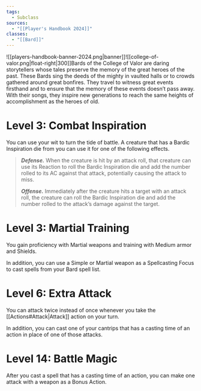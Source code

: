 ```yaml
---
tags:
  - Subclass
sources:
  - "[[Player's Handbook 2024]]"
classes:
  - "[[Bard]]"
---
```

![[players-handbook-banner-2024.png|banner]]![[college-of-valor.png|float-right|300]]Bards of the College of Valor are daring storytellers whose tales preserve the memory of the great heroes of the past. These Bards sing the deeds of the mighty in vaulted halls or to crowds gathered around great bonfires. They travel to witness great events firsthand and to ensure that the memory of these events doesn’t pass away. With their songs, they inspire new generations to reach the same heights of accomplishment as the heroes of old.
# Level 3: Combat Inspiration
You can use your wit to turn the tide of battle. A creature that has a Bardic Inspiration die from you can use it for one of the following effects.
>**_Defense._** When the creature is hit by an attack roll, that creature can use its Reaction to roll the Bardic Inspiration die and add the number rolled to its AC against that attack, potentially causing the attack to miss.
>
>**_Offense._** Immediately after the creature hits a target with an attack roll, the creature can roll the Bardic Inspiration die and add the number rolled to the attack’s damage against the target.
# Level 3: Martial Training
You gain proficiency with Martial weapons and training with Medium armor and Shields.

In addition, you can use a Simple or Martial weapon as a Spellcasting Focus to cast spells from your Bard spell list.
# Level 6: Extra Attack
You can attack twice instead of once whenever you take the [[Actions#Attack\|Attack]] action on your turn.

In addition, you can cast one of your cantrips that has a casting time of an action in place of one of those attacks.
# Level 14: Battle Magic
After you cast a spell that has a casting time of an action, you can make one attack with a weapon as a Bonus Action.